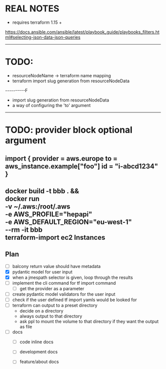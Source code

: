 # REAL NOTES

- requires terraform 1.15 + 


https://docs.ansible.com/ansible/latest/playbook_guide/playbooks_filters.html#selecting-json-data-json-queries






--------

# TODO:
- resourceNodeName -> terraform name mapping
- terraform import slug generation from resourceNodeData

----------F

- import slug generation from resourceNodeData
- a way of configuring the 'to' argument







----------

# TODO: provider block optional argument
import {
  provider = aws.europe
  to = aws_instance.example["foo"]
  id = "i-abcd1234"
}
-------

docker build -t bbb . && \
  docker run \
    -v ~/.aws:/root/.aws \
    -e AWS_PROFILE="hepapi" \
    -e AWS_DEFAULT_REGION="eu-west-1" \
    --rm -it bbb \
    terraform-import ec2 Instances
---------
## Plan
- [ ] balcony return value should have metadata
- [x] pydantic model for user input
- [x] when a jmespath selector is given, loop through the results
- [ ] implement the cli command for tf import command
  - [ ] get the provider as a parameter
- [ ] create pydantic model validators for the user input
- [ ] check if the user defined tf import yamls would be looked for 
- [ ] terraform can output to a preset directory
  - decide on a directory
  - always output to that directory
  - ask ppl to mount the volume to that directory if they want the output as file
- [ ] docs
  - [ ] code inline docs
  - [ ] development docs
  - [ ] feature/about docs

